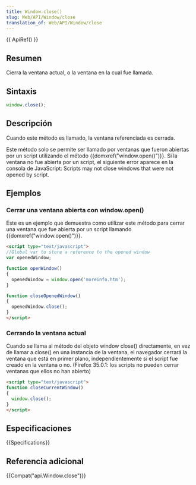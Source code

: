 ```yaml
---
title: Window.close()
slug: Web/API/Window/close
translation_of: Web/API/Window/close
---
```


{{ ApiRef() }}

## Resumen

Cierra la ventana actual, o la ventana en la cual fue llamada.

## Sintaxis

```js
window.close();
```

## Descripción

Cuando este método es llamado, la ventana referenciada es cerrada.

Este método solo se permite ser llamado por ventanas que fueron abiertas por un script utilizando el método {{domxref("window.open()")}}. Si la ventana no fue abierta por un script, el siguiente error aparece en la consola de JavaScript: Scripts may not close windows that were not opened by script.

## Ejemplos

### Cerrar una ventana abierta con window\.open()

Este es un ejemplo que demuestra como utilizar este método para cerrar una ventana que fue abierta por un script llamando {{domxref("window.open()")}}.

```html
<script type="text/javascript">
//Global var to store a reference to the opened window
var openedWindow;

function openWindow()
{
  openedWindow = window.open('moreinfo.htm');
}

function closeOpenedWindow()
{
  openedWindow.close();
}
</script>
```

### Cerrando la ventana actual

Cuando se llama al método del objeto window close() directamente, en vez de llamar a close() en una instancia de la ventana, el navegador cerrará la ventana que está en primer plano, independientemente si el script fue creado en la ventana o no. (Firefox 35.0.1: los scripts no pueden cerrar ventanas que ellos no han abierto)

```html
<script type="text/javascript">
function closeCurrentWindow()
{
  window.close();
}
</script>
```

## Especificaciones

{{Specifications}}

## Referencia adicional

{{Compat("api.Window.close")}}

